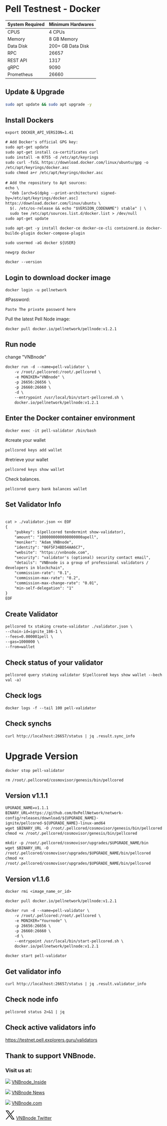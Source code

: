 # Pell Testnest - Docker

| System Required | Minimum Hardwares |
| --- | --- |
| CPUS |  4 CPUs |
| Memory | 8 GB Memory |
| Data Disk | 200+ GB Data Disk |
| RPC | 	26657 |
| REST API | 1317 |
| gRPC | 9090 |
| Prometheus| 26660 |
## Update & Upgrade
```bash
sudo apt update && sudo apt upgrade -y
```
## Install Dockers
```
export DOCKER_API_VERSION=1.41
```
```
# Add Docker's official GPG key:
sudo apt-get update
sudo apt-get install ca-certificates curl
sudo install -m 0755 -d /etc/apt/keyrings
sudo curl -fsSL https://download.docker.com/linux/ubuntu/gpg -o /etc/apt/keyrings/docker.asc
sudo chmod a+r /etc/apt/keyrings/docker.asc

# Add the repository to Apt sources:
echo \
  "deb [arch=$(dpkg --print-architecture) signed-by=/etc/apt/keyrings/docker.asc] https://download.docker.com/linux/ubuntu \
  $(. /etc/os-release && echo "$VERSION_CODENAME") stable" | \
  sudo tee /etc/apt/sources.list.d/docker.list > /dev/null
sudo apt-get update
```
```
sudo apt-get -y install docker-ce docker-ce-cli containerd.io docker-buildx-plugin docker-compose-plugin
```
```
sudo usermod -aG docker ${USER}
```
```
newgrp docker
```
```
docker --version
```
## Login to download docker image
```
docker login -u pellnetwork
```
#Password:
```
Paste The private password here
```
Pull the latest Pell Node image:
```
docker pull docker.io/pellnetwork/pellnode:v1.2.1
```
## Run node
change "VNBnode"
```
docker run -d --name=pell-validator \
    -v /root/.pellcored:/root/.pellcored \
    -e MONIKER="VNBnode" \
    -p 26656:26656 \
    -p 26660:26660 \
    -d \
    --entrypoint /usr/local/bin/start-pellcored.sh \
    docker.io/pellnetwork/pellnode:v1.2.1
```
## Enter the Docker container environment
```
docker exec -it pell-validator /bin/bash
```
#create your wallet
```
pellcored keys add wallet
```
#retrieve your wallet
```
pellcored keys show wallet
```
Check balances.
```
pellcored query bank balances wallet
```
## Set Validator Info
```

cat > ./validator.json << EOF
{
	"pubkey": $(pellcored tendermint show-validator),
	"amount": "1000000000000000000apell",
	"moniker": "Adam_VNBnode",
	"identity": "06F5F34BD54AA6C7",
	"website": "https://vnbnode.com",
	"security": "validator's (optional) security contact email",
	"details": "VNBnode is a group of professional validators / developers in blockchain",
	"commission-rate": "0.1",
	"commission-max-rate": "0.2",
	"commission-max-change-rate": "0.01",
	"min-self-delegation": "1"
}
EOF
```
## Create Validator
```
pellcored tx staking create-validator ./validator.json \
--chain-id=ignite_186-1 \
--fees=0.000001pell \
--gas=1000000 \
--from=wallet
```
## Check status of your validator
```
pellcored query staking validator $(pellcored keys show wallet --bech val -a)
```
## Check logs
```
docker logs -f --tail 100 pell-validator
```
## Check synchs
```
curl http://localhost:26657/status | jq .result.sync_info
```
# Upgrade Version
```
docker stop pell-validator
```
```
rm /root/.pellcored/cosmovisor/genesis/bin/pellcored
```
## Version v1.1.1
```
UPGRADE_NAME=v1.1.1
BINARY_URL=https://github.com/0xPellNetwork/network-config/releases/download/${UPGRADE_NAME}-ignite/pellcored-${UPGRADE_NAME}-linux-amd64
wget $BINARY_URL -O /root/.pellcored/cosmovisor/genesis/bin/pellcored
chmod +x /root/.pellcored/cosmovisor/genesis/bin/pellcored
```
```
mkdir -p /root/.pellcored/cosmovisor/upgrades/$UPGRADE_NAME/bin
wget $BINARY_URL -O /root/.pellcored/cosmovisor/upgrades/$UPGRADE_NAME/bin/pellcored
chmod +x /root/.pellcored/cosmovisor/upgrades/$UPGRADE_NAME/bin/pellcored
```
## Version v1.1.6
```
docker rmi <image_name_or_id>
```
```
docker pull docker.io/pellnetwork/pellnode:v1.2.1
```
```
docker run -d --name=pell-validator \
    -v /root/.pellcored:/root/.pellcored \
    -e MONIKER="Yournode" \
    -p 26656:26656 \
    -p 26660:26660 \
    -d \
    --entrypoint /usr/local/bin/start-pellcored.sh \
    docker.io/pellnetwork/pellnode:v1.2.1
```
```
docker start pell-validator
```
## Get validator info
```
curl http://localhost:26657/status | jq .result.validator_info
```
## Check node info
```
pellcored status 2>&1 | jq
```
## Check active validators info

https://testnet.pell.explorers.guru/validators

## Thank to support VNBnode.
### Visit us at:

<img src="https://user-images.githubusercontent.com/50621007/183283867-56b4d69f-bc6e-4939-b00a-72aa019d1aea.png" width="30"/> <a href="https://t.me/VNBnodegroup" target="_blank">VNBnode_Inside</a>

<img src="https://user-images.githubusercontent.com/50621007/183283867-56b4d69f-bc6e-4939-b00a-72aa019d1aea.png" width="30"/> <a href="https://t.me/Vnbnode" target="_blank">VNBnode News</a>

<img src="https://github.com/vnbnode/binaries/blob/main/Logo/VNBnode.jpg" width="30"/> <a href="https://VNBnode.com" target="_blank">VNBnode.com</a>

<img src="https://github.com/vnbnode/binaries/blob/main/Logo/twitter_icon.png" width="30" height="30"/> <a href="https://x.com/vnbnode" target="_blank">VNBnode Twitter</a>
